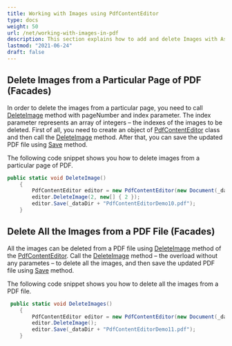 ```yaml
---
title: Working with Images using PdfContentEditor
type: docs
weight: 50
url: /net/working-with-images-in-pdf
description: This section explains how to add and delete Images with Aspose.PDF Facades using PdfContentEditor Class.
lastmod: "2021-06-24"
draft: false
---
```


## Delete Images from a Particular Page of PDF (Facades)

In order to delete the images from a particular page, you need to call [DeleteImage](https://apireference.aspose.com/pdf/net/aspose.pdf.facades.pdfcontenteditor/deleteimage/methods/1) method with pageNumber and index parameter. The index parameter represents an array of integers – the indexes of the images to be deleted. First of all, you need to create an object of [PdfContentEditor](https://apireference.aspose.com/pdf/net/aspose.pdf.facades/pdfcontenteditor) class and then call the [DeleteImage](https://apireference.aspose.com/pdf/net/aspose.pdf.facades.pdfcontenteditor/deleteimage/methods/1) method. After that, you can save the updated PDF file using [Save](https://apireference.aspose.com/pdf/net/aspose.pdf/document/methods/save/index) method. 

The following code snippet shows you how to delete images from a particular page of PDF.

```csharp
public static void DeleteImage()
    {
        PdfContentEditor editor = new PdfContentEditor(new Document(_dataDir + "sample.pdf"));
        editor.DeleteImage(2, new[] { 2 });
        editor.Save(_dataDir + "PdfContentEditorDemo10.pdf");
    }
```

## Delete All the Images from a PDF File (Facades)

All the images can be deleted from a PDF file using [DeleteImage](https://apireference.aspose.com/pdf/net/aspose.pdf.facades.pdfcontenteditor/deleteimage/methods/1) method of the [PdfContentEditor](https://apireference.aspose.com/pdf/net/aspose.pdf.facades/pdfcontenteditor). Call the [DeleteImage](https://apireference.aspose.com/pdf/net/aspose.pdf.facades.pdfcontenteditor/deleteimage/methods/1) method – the overload without any parametes – to delete all the images, and then save the updated PDF file using [Save](https://apireference.aspose.com/pdf/net/aspose.pdf/document/methods/save/index) method. 

The following code snippet shows you how to delete all the images from a PDF file.

```csharp
 public static void DeleteImages()
    {
        PdfContentEditor editor = new PdfContentEditor(new Document(_dataDir + "sample.pdf"));
        editor.DeleteImage();
        editor.Save(_dataDir + "PdfContentEditorDemo11.pdf");
    }
```
